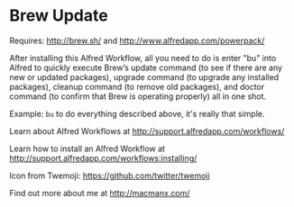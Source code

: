 Brew Update
================

Requires: http://brew.sh/ and http://www.alfredapp.com/powerpack/

After installing this Alfred Workflow, all you need to do is enter "bu" into Alfred to quickly execute Brew’s update command (to see if there are any new or updated packages), upgrade command (to upgrade any installed packages), cleanup command (to remove old packages), and doctor command (to confirm that Brew is operating properly) all in one shot.

Example: `bu` to do everything described above, it's really that simple.

Learn about Alfred Workflows at http://support.alfredapp.com/workflows/

Learn how to install an Alfred Workflow at http://support.alfredapp.com/workflows:installing/

Icon from Twemoji: https://github.com/twitter/twemoji

Find out more about me at http://macmanx.com/
